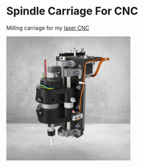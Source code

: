 # Spindle Carriage For CNC
Milling carriage for my [laser CNC](https://github.com/veresvr/LaserCNCMachine)

<img src="https://github.com/veresvr/SpindleCarriageForCNC/blob/main/preview.png" width="65%"></img>
